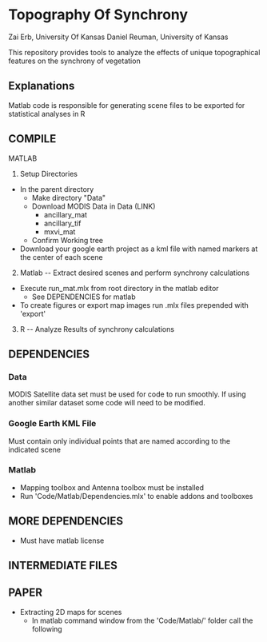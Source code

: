# Topography Of Synchrony

Zai Erb, University Of Kansas
Daniel Reuman, University of Kansas

This repository provides tools to analyze the effects of unique topographical
features on the synchrony of vegetation

## Explanations
Matlab code is responsible for generating scene files to be exported for statistical analyses in R

## COMPILE
MATLAB
1. Setup Directories
  - In the parent directory
    - Make directory "Data"
    - Download MODIS Data in Data (LINK)
      - ancillary_mat
      - ancillary_tif
      - mxvi_mat
    - Confirm Working tree
  - Download your google earth project as a kml file with named markers at the
    center of each scene


2. Matlab -- Extract desired scenes and perform synchrony calculations
  - Execute run_mat.mlx from root directory in the matlab editor
    - See DEPENDENCIES for matlab
  - To create figures or export map images run .mlx files prepended with 'export'

3. R -- Analyze Results of synchrony calculations


## DEPENDENCIES

### Data
MODIS Satellite data set must be used for code to run smoothly. If using another
similar dataset some code will need to be modified.

### Google Earth KML File
Must contain only individual points that are named according to the indicated
scene

### Matlab
- Mapping toolbox and Antenna toolbox must be installed
- Run 'Code/Matlab/Dependencies.mlx' to enable addons and toolboxes


## MORE DEPENDENCIES

- Must have matlab license

## INTERMEDIATE FILES


## PAPER  ##
- Extracting 2D maps for scenes
  - In matlab command window from the 'Code/Matlab/' folder call the following